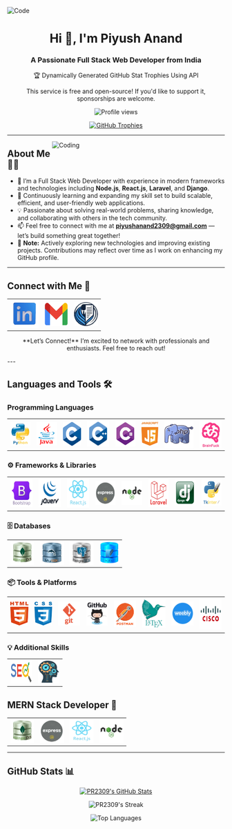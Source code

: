   ![Code](https://i.pinimg.com/originals/fb/c6/f3/fbc6f31bd3b84159470b973aca7e0f97.gif)

<h1 align="center">Hi 👋, I'm Piyush Anand</h1>
<h3 align="center">A Passionate Full Stack Web Developer from India</h3>

<div align="center">
  <p>🏆 Dynamically Generated GitHub Stat Trophies Using API</p>
</div>

<p align="center">
  This service is free and open-source! If you'd like to support it, sponsorships are welcome.
  <!-- This service is free and open-source! <a href="https://github.com/sponsors/pr2309">Support me here</a>. -->
</p>

<p align="center">
  <img src="https://komarev.com/ghpvc/?username=pr2309&style=flat-square&color=blue" alt="Profile views" />
  <!-- <img src="https://img.shields.io/badge/INT__MIN-Profile%20View-blue?style=for-the-badge&labelColor=blue&color=gray" alt="Profile Views" /> -->
</p>

<p align="center">
  <a href="https://github.com/ryo-ma/github-profile-trophy">
  <!--
  <img src="https://github-profile-trophy.vercel.app/?username=pr2309&theme=juicyfresh&column=6&rank=SSS,SS,S,AAA,AA,A,B,C,UNKNOWN" alt="GitHub Trophies" />
  -->
    <img src="https://github-profile-trophy.vercel.app/?username=pr2309&theme=dracula&column=6&rank=SSS,SS,S,AAA,AA,A,B,C,UNKNOWN" alt="GitHub Trophies" />
  </a>
</p>

---

<img align="right" alt="Coding" width="400" src="https://raw.githubusercontent.com/PR2309/PR2309/main/Media/beyond%20the%20other%20side.gif">

## About Me 👨‍💻
  - 🧰 I’m a Full Stack Web Developer with experience in modern frameworks and technologies including **Node.js**, **React.js**, **Laravel**, and **Django**.
  - 🌱 Continuously learning and expanding my skill set to build scalable, efficient, and user-friendly web applications.
  - 💡 Passionate about solving real-world problems, sharing knowledge, and collaborating with others in the tech community.
  - 📫 Feel free to connect with me at **piyushanand2309@gmail.com** — let’s build something great together!
  - 🚩 **Note:** Actively exploring new technologies and improving existing projects. Contributions may reflect over time as I work on enhancing my GitHub profile.

---

## Connect with Me 🤝
<div align="center">
<table align="center">
  <tr>
    <td align="center">
      <a href="https://linkedin.com/in/piyushanand30" target="_blank">
        <img src="https://raw.githubusercontent.com/PR2309/PR2309/main/Logos/LinkedIn.png" alt="LinkedIn" height="65" width="65" />
      </a>
    </td>
    <td align="center">
      <a href="mailto:piyushanand2309@gmail.com" target="_blank">
        <img src="https://raw.githubusercontent.com/PR2309/PR2309/main/Logos/Gmail.png" alt="Gmail" height="55" width="55" />
      </a>
    </td>
    <td align="center">
      <a href="https://piyushanand-portfolio.netlify.app" target="_blank">
        <img src="https://raw.githubusercontent.com/PR2309/PR2309/main/Logos/Profile.png" alt="Gmail" height="55" width="55" />
      </a>
    </td>
  </tr>
</table>

<p align="center">**Let’s Connect!** I’m excited to network with professionals and enthusiasts. Feel free to reach out!</p>
</div>
---

## Languages and Tools 🛠️

### Programming Languages
<table>
  <tr>
    <td align="center">
      <img src="https://raw.githubusercontent.com/PR2309/PR2309/main/Logos/Python.png" title="Python" alt="Python" width="55" height="55"/>
    </td>
    <td align="center">
      <img src="https://raw.githubusercontent.com/PR2309/PR2309/main/Logos/Java.png" title="Java" alt="Java" width="55" height="55"/>
    </td>
    <td align="center">
      <img src="https://raw.githubusercontent.com/PR2309/PR2309/main/Logos/C.png" title="C" alt="C" width="50" height="55"/>
    </td>
    <td align="center">
      <img src="https://raw.githubusercontent.com/PR2309/PR2309/main/Logos/C++.png" title="C++" alt="C++" width="60" height="60"/>
    </td>
    <td align="center">
      <img src="https://raw.githubusercontent.com/PR2309/PR2309/main/Logos/CSharp.png" title="C#" alt="C#" width="55" height="60"/>
    </td>
    <td align="center">
      <img src="https://raw.githubusercontent.com/PR2309/PR2309/main/Logos/JavaScript.png" title="JavaScript" alt="JavaScript" width="45" height="55"/>
    </td>
    <td align="center">
      <img src="https://raw.githubusercontent.com/PR2309/PR2309/main/Logos/PHP.png" title="PHP" alt="PHP" width="80" height="65"/>
    </td>
    <td align="center">
      <img src="https://raw.githubusercontent.com/PR2309/PR2309/main/Logos/BrainFvck.png" title="BrainFvck" alt="BrainFvck" width="60" height="65"/>
    </td>
  </tr>
</table>

### ⚙ Frameworks & Libraries
<table>
  <tr>
    <td align="center">
      <img src="https://raw.githubusercontent.com/PR2309/PR2309/main/Logos/Bootstrap.png" title="Bootstrap" alt="Bootstrap" width="60" height="65"/>
    </td>
    <!-- <td align="center">
      <img src="https://raw.githubusercontent.com/tailwindlabs/tailwindcss/HEAD/.github/logo-dark.svg" title="TailwindCSS" alt="Tailwind CSS" width="55" height="55" />
    </td> -->
    <!-- <td align="center">
      <img src="https://raw.githubusercontent.com/devicons/devicon/master/icons/sass/sass-original.svg" title="SASS" alt="SASS" width="55" height="55"/>
    </td> -->
    <td align="center">
      <img src="https://raw.githubusercontent.com/PR2309/PR2309/main/Logos/jQuery.png" title="jQuery" alt="jQuery" width="60" height="65"/>
    </td>
    <td align="center">
      <img src="https://raw.githubusercontent.com/PR2309/PR2309/main/Logos/React.Js.png" title="React.js" alt="React.js" width="60" height="70"/>
    </td>
    <td align="center">
      <img src="https://raw.githubusercontent.com/PR2309/PR2309/main/Logos/Express.Js.png" title="Express.js" alt="Express.js" width="55" height="55"/>
    </td>
    <td align="center">
      <img src="https://raw.githubusercontent.com/PR2309/PR2309/main/Logos/Node.Js.png" title="Node.js" alt="Node.js" width="55" height="55"/>
    </td>
    <!-- <td align="center">
      <img src="https://raw.githubusercontent.com/PR2309/PR2309/main/Logos/Angular.Js.png" title="Angular.js" alt="Angular.js" width="60" height="65"/>
    </td> -->
    <td align="center">
      <img src="https://raw.githubusercontent.com/PR2309/PR2309/main/Logos/Laravel.png" title="Laravel" alt="Laravel" width="55" height="65"/>
    </td>
    <td align="center">
      <img src="https://raw.githubusercontent.com/PR2309/PR2309/main/Logos/Django.png" title="Django" alt="Django" width="55" height="60"/>
    </td>
    <td align="center">
      <img src="https://raw.githubusercontent.com/PR2309/PR2309/main/Logos/Tkinter.png" title="Tkinter" alt="Tkinter" width="55" height="60"/>
    </td>
  </tr>
</table>

### 🗄 Databases
<table>
  <tr>
    <td align="center">
      <img src="https://raw.githubusercontent.com/PR2309/PR2309/main/Logos/MongoDB_Database.png" title="MongoDB" alt="MongoDB" width="55" height="55"/>
    </td>
    <td align="center">
      <img src="https://raw.githubusercontent.com/PR2309/PR2309/main/Logos/MySQL_Database.png" title="MySQL" alt="MySQL" width="55" height="55"/>
    </td>
    <td align="center">
      <img src="https://raw.githubusercontent.com/PR2309/PR2309/main/Logos/PostgreSQL_Database.png" title="PostgreSQL" alt="PostgreSQL" width="55" height="55"/>
    </td>
    <td align="center">
      <img src="https://raw.githubusercontent.com/PR2309/PR2309/main/Logos/SQLite_Database.png" title="SQLite" alt="SQLite" width="45" height="50"/>
    </td>
  </tr>
</table>

### 📦 Tools & Platforms
<table>
  <tr>
    <td align="center">
      <img src="https://raw.githubusercontent.com/PR2309/PR2309/main/Logos/HTML.png" title="HTML5" alt="HTML5" width="45" height="55"/>
    </td>
    <td align="center">
      <img src="https://raw.githubusercontent.com/PR2309/PR2309/main/Logos/CSS.png" title="CSS3" alt="CSS3" width="45" height="55"/>
    </td>
    <td align="center">
      <img src="https://raw.githubusercontent.com/PR2309/PR2309/main/Logos/Git.png" title="Git" alt="Git" width="55" height="55"/>
    </td>
    <td align="center">
      <img src="https://raw.githubusercontent.com/PR2309/PR2309/main/Logos/GitHub.png" title="GitHub" alt="GitHub" width="55" height="55"/>
    </td>
    <td align="center">
      <img src="https://raw.githubusercontent.com/PR2309/PR2309/main/Logos/Postman.png" title="Postman" alt="Postman" width="55" height="60"/>
    </td>
    <!-- <td align="center">
      <img src="https://raw.githubusercontent.com/thunderclient/thunder-client-support/master/images/thunder-icon.png" title="Thunder Client" alt="Thunder Client" width="55" height="55"/>
    </td> -->
    <td align="center">
      <img src="https://raw.githubusercontent.com/PR2309/PR2309/main/Logos/LaTeX.png" title="LaTeX" alt="LaTeX" width="60" height="65" />
    </td>
    <td align="center">
      <img src="https://raw.githubusercontent.com/PR2309/PR2309/main/Logos/Weebly.png" title="Weebly" alt="Weebly" width="55" height="55"/>
    </td>
    <td align="center">
      <img src="https://raw.githubusercontent.com/PR2309/PR2309/main/Logos/Cisco.png" title="Cisco" alt="Cisco" width="55" height="75"/>
    </td>
  </tr>
</table>


### 💡 Additional Skills
<table>
  <tr>
    <td>
      <img src="https://raw.githubusercontent.com/PR2309/PR2309/main/Logos/SEO.png" title="Search Engine Optimization" alt="SEO" width="50" height="55" />
    </td>
    <td>
      <img src="https://raw.githubusercontent.com/PR2309/PR2309/main/Logos/PromptEngineering.png" title="Prompt Engineering" alt="Prompt Engineering" width="50" height="55" />
    </td>
    <!-- <td>
      <img src="Responsive Design.png" title="Responsive Design" alt="Responsive Design" width="55" height="55" />
    </td> -->
  </tr>
</table>

## MERN Stack Developer 🚀
<table>
  <tr>
    <td align="center">
      <img src="https://raw.githubusercontent.com/PR2309/PR2309/main/Logos/MongoDB_Database.png" title="MongoDB" alt="MongoDB" width="55" height="55"/>
    </td>
    <td align="center">
      <img src="https://raw.githubusercontent.com/PR2309/PR2309/main/Logos/Express.Js.png" title="Express.js" alt="Express.js" width="55" height="55"/>
    </td>
    <td align="center">
      <img src="https://raw.githubusercontent.com/PR2309/PR2309/main/Logos/React.Js.png" title="React.js" alt="React.js" width="55" height="55"/>
    </td>
    <td align="center">
      <img src="https://raw.githubusercontent.com/PR2309/PR2309/main/Logos/Node.Js.png" title="Node.js" alt="Node.js" width="55" height="55"/>
    </td>
  </tr>
</table>

---



## GitHub Stats 📊

<p align="center">
  <a href="https://awesome-github-stats.azurewebsites.net/index.html??cardType=level&theme=github-dark&preferLogin=false&Text=FFFFFF&Ring=C2CB15&Title=C2CB15&Background=000000&Border=000000">
    <img alt="PR2309's GitHub Stats" title="PR2309's GitHub Stats" src="https://awesome-g` ithub-stats.azurewebsites.net/user-stats/pr2309?cardType=level&theme=github-dark&preferLogin=false&Text=FFFFFF&Ring=C2CB15&Title=C2CB15&Background=000000&Border=000000" />
  </a>
</p>

<p align="center" >
  <img src="https://github-readme-streak-stats.herokuapp.com/?user=pr2309&theme=highcontrast&hide_border=true" alt="PR2309's Streak" title="PR2309's Streak" />
</p>

<p align="center">
  <img src="https://github-readme-stats.vercel.app/api/top-langs/?username=pr2309&theme=highcontrast&hide_border=true&border_radius=5&card_width=600" title="Top Languages" alt="Top Languages" />
</p>
